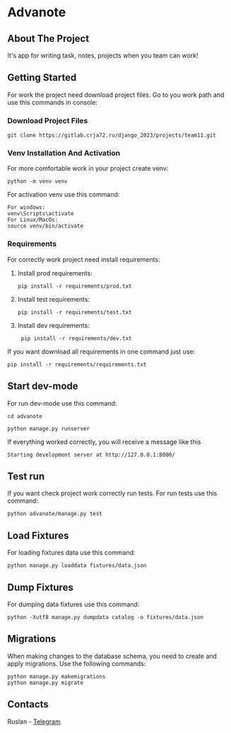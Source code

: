 # Advanote

## About The Project

It's app for writing task, notes, projects when you team can work!

## Getting Started

For work the project need download project files.
Go to you work path and use this commands in console:

### Download Project Files

```commandline
git clone https://gitlab.crja72.ru/django_2023/projects/team11.git
```

### Venv Installation And Activation

For more comfortable work in your project create venv:

```commandline
python -m venv venv
```

For activation venv use this command:

```commandline
For windows:
venv\Scripts\activate
For Linux/MacOs:
source venv/bin/activate
```

### Requirements

For correctly work project need install requirements:

1. Install prod requirements:
    ```commandline 
    pip install -r requirements/prod.txt
    ```
2. Install test requirements:
    ```commandline 
    pip install -r requirements/test.txt
    ```
3. Install dev requirements:
   ```commandline 
    pip install -r requirements/dev.txt
   ```
If you want download all requirements in one command just use:
```commandline
pip install -r requirements/requirements.txt
```

## Start dev-mode

For run dev-mode use this command:

```commandline
cd advanote

python manage.py runserver
```

If everything worked correctly, you will receive a message like this

```commandline
Starting development server at http://127.0.0.1:8000/
```

## Test run

If you want check project work correctly run tests.
For run tests use this command:

```commandline
python advanote/manage.py test
```

## Load Fixtures
For loading fixtures data use this command:
```commandline
python manage.py loaddata fixtures/data.json
```
## Dump Fixtures
For dumping data fixtures use this command:
```commandline
python -Xutf8 manage.py dumpdata catalog -o fixtures/data.json
```

## Migrations
When making changes to the database schema, you need to create and apply migrations. Use the following commands:

```commandline
python manage.py makemigrations
python manage.py migrate
```

## Contacts

Ruslan - [Telegram](https://t.me/rs31113)
